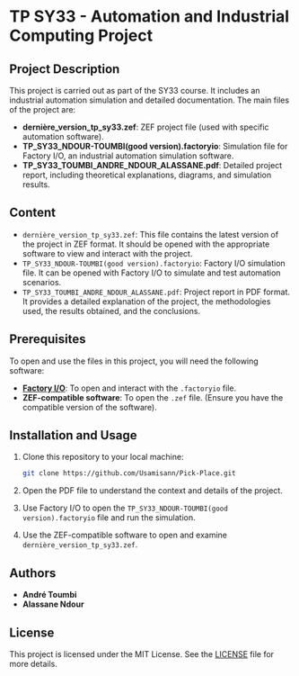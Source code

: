 # TP SY33 - Automation and Industrial Computing Project

## Project Description

This project is carried out as part of the SY33 course. It includes an industrial automation simulation and detailed documentation. The main files of the project are:

- **dernière_version_tp_sy33.zef**: ZEF project file (used with specific automation software).
- **TP_SY33_NDOUR-TOUMBI(good version).factoryio**: Simulation file for Factory I/O, an industrial automation simulation software.
- **TP_SY33_TOUMBI_ANDRE_NDOUR_ALASSANE.pdf**: Detailed project report, including theoretical explanations, diagrams, and simulation results.

## Content

- `dernière_version_tp_sy33.zef`: This file contains the latest version of the project in ZEF format. It should be opened with the appropriate software to view and interact with the project.
- `TP_SY33_NDOUR-TOUMBI(good version).factoryio`: Factory I/O simulation file. It can be opened with Factory I/O to simulate and test automation scenarios.
- `TP_SY33_TOUMBI_ANDRE_NDOUR_ALASSANE.pdf`: Project report in PDF format. It provides a detailed explanation of the project, the methodologies used, the results obtained, and the conclusions.

## Prerequisites

To open and use the files in this project, you will need the following software:

- **[Factory I/O](https://factoryio.com/)**: To open and interact with the `.factoryio` file.
- **ZEF-compatible software**: To open the `.zef` file. (Ensure you have the compatible version of the software).

## Installation and Usage

1. Clone this repository to your local machine:

    ```bash
    git clone https://github.com/Usamisann/Pick-Place.git
    ```

2. Open the PDF file to understand the context and details of the project.
3. Use Factory I/O to open the `TP_SY33_NDOUR-TOUMBI(good version).factoryio` file and run the simulation.
4. Use the ZEF-compatible software to open and examine `dernière_version_tp_sy33.zef`.

## Authors

- **André Toumbi**
- **Alassane Ndour**

## License

This project is licensed under the MIT License. See the [LICENSE](LICENSE) file for more details.
